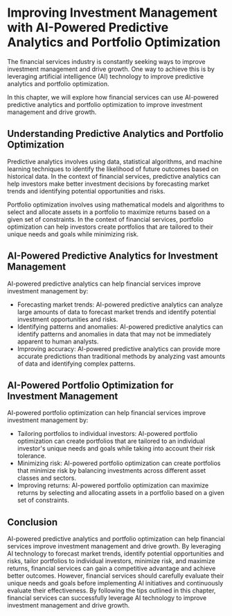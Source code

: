 Improving Investment Management with AI-Powered Predictive Analytics and Portfolio Optimization
==============================================================================================================================================

The financial services industry is constantly seeking ways to improve investment management and drive growth. One way to achieve this is by leveraging artificial intelligence (AI) technology to improve predictive analytics and portfolio optimization.

In this chapter, we will explore how financial services can use AI-powered predictive analytics and portfolio optimization to improve investment management and drive growth.

Understanding Predictive Analytics and Portfolio Optimization
-------------------------------------------------------------

Predictive analytics involves using data, statistical algorithms, and machine learning techniques to identify the likelihood of future outcomes based on historical data. In the context of financial services, predictive analytics can help investors make better investment decisions by forecasting market trends and identifying potential opportunities and risks.

Portfolio optimization involves using mathematical models and algorithms to select and allocate assets in a portfolio to maximize returns based on a given set of constraints. In the context of financial services, portfolio optimization can help investors create portfolios that are tailored to their unique needs and goals while minimizing risk.

AI-Powered Predictive Analytics for Investment Management
---------------------------------------------------------

AI-powered predictive analytics can help financial services improve investment management by:

* Forecasting market trends: AI-powered predictive analytics can analyze large amounts of data to forecast market trends and identify potential investment opportunities and risks.
* Identifying patterns and anomalies: AI-powered predictive analytics can identify patterns and anomalies in data that may not be immediately apparent to human analysts.
* Improving accuracy: AI-powered predictive analytics can provide more accurate predictions than traditional methods by analyzing vast amounts of data and identifying complex patterns.

AI-Powered Portfolio Optimization for Investment Management
-----------------------------------------------------------

AI-powered portfolio optimization can help financial services improve investment management by:

* Tailoring portfolios to individual investors: AI-powered portfolio optimization can create portfolios that are tailored to an individual investor's unique needs and goals while taking into account their risk tolerance.
* Minimizing risk: AI-powered portfolio optimization can create portfolios that minimize risk by balancing investments across different asset classes and sectors.
* Improving returns: AI-powered portfolio optimization can maximize returns by selecting and allocating assets in a portfolio based on a given set of constraints.

Conclusion
----------

AI-powered predictive analytics and portfolio optimization can help financial services improve investment management and drive growth. By leveraging AI technology to forecast market trends, identify potential opportunities and risks, tailor portfolios to individual investors, minimize risk, and maximize returns, financial services can gain a competitive advantage and achieve better outcomes. However, financial services should carefully evaluate their unique needs and goals before implementing AI initiatives and continuously evaluate their effectiveness. By following the tips outlined in this chapter, financial services can successfully leverage AI technology to improve investment management and drive growth.
